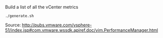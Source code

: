 Build a list of all the vCenter metrics

```
./generate.sh
```

Source: http://pubs.vmware.com/vsphere-51/index.jsp#com.vmware.wssdk.apiref.doc/vim.PerformanceManager.html
